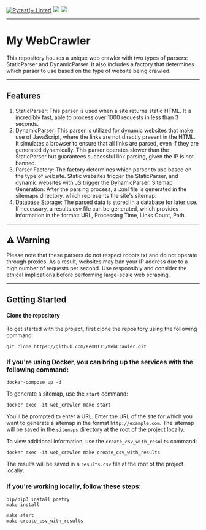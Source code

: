 [![Pytest(+ Linter)](https://github.com/Kem0111/WebCrawler/actions/workflows/webcrawler.yml/badge.svg)](https://github.com/Kem0111/WebCrawler/actions/workflows/webcrawler.yml) <a href="https://codeclimate.com/github/Kem0111/WebCrawler/maintainability"><img src="https://api.codeclimate.com/v1/badges/73f701f36e2eb380c7bb/maintainability" /></a> <a href="https://codeclimate.com/github/Kem0111/WebCrawler/test_coverage"><img src="https://api.codeclimate.com/v1/badges/73f701f36e2eb380c7bb/test_coverage" /></a>


---

# My WebCrawler

This repository houses a unique web crawler with two types of parsers: StaticParser and DynamicParser. It also includes a factory that determines which parser to use based on the type of website being crawled.

---
## Features

1. StaticParser: This parser is used when a site returns static HTML. It is incredibly fast, able to process over 1000 requests in less than 3 seconds.
2. DynamicParser: This parser is utilized for dynamic websites that make use of JavaScript, where the links are not directly present in the HTML. It simulates a browser to ensure that all links are parsed, even if they are generated dynamically. This parser operates slower than the StaticParser but guarantees successful link parsing, given the IP is not banned.
3. Parser Factory: The factory determines which parser to use based on the type of website. Static websites trigger the StaticParser, and dynamic websites with JS trigger the DynamicParser.
Sitemap Generation: After the parsing process, a .xml file is generated in the sitemaps directory, which represents the site's sitemap.
4. Database Storage: The parsed data is stored in a database for later use. If necessary, a results.csv file can be generated, which provides information in the format: URL, Processing Time, Links Count, Path.

---

## ⚠️ Warning

Please note that these parsers do not respect robots.txt and do not operate through proxies. As a result, websites may ban your IP address due to a high number of requests per second. Use responsibly and consider the ethical implications before performing large-scale web scraping.

---

## Getting Started


#### Clone the repository

To get started with the project, first clone the repository using the following command:

```
git clone https://github.com/Kem0111/WebCrawler.git
```

### If you're using Docker, you can bring up the services with the following command:

```
docker-compose up -d
```
To generate a sitemap, use the `start` command:

```
docker exec -it web_crawler make start
```
You'll be prompted to enter a URL. Enter the URL of the site for which you want to generate a sitemap in the format `http://example.com`. The sitemap will be saved in the `sitemaps` directory at the root of the project locally.

To view additional information, use the `create_csv_with_results` command:

```
docker exec -it web_crawler make create_csv_with_results
```
The results will be saved in a `results.csv` file at the root of the project locally.

### If you're working locally, follow these steps:
```
pip/pip3 install poetry
make install
```

```
make start
make create_csv_with_results
```